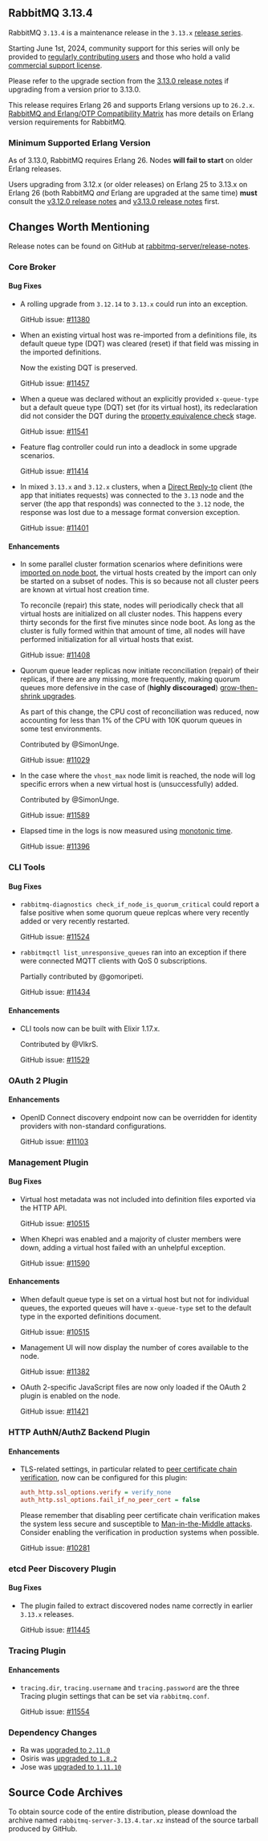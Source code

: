 ## RabbitMQ 3.13.4

RabbitMQ `3.13.4` is a maintenance release in the `3.13.x` [release series](https://www.rabbitmq.com/release-information).

Starting June 1st, 2024, community support for this series will only be provided to [regularly contributing users](https://github.com/rabbitmq/rabbitmq-server/blob/main/COMMUNITY_SUPPORT.md) and those
who hold a valid [commercial support license](https://tanzu.vmware.com/rabbitmq/oss).

Please refer to the upgrade section from the [3.13.0 release notes](https://github.com/rabbitmq/rabbitmq-server/releases/tag/v3.13.0)
if upgrading from a version prior to 3.13.0.

This release requires Erlang 26 and supports Erlang versions up to `26.2.x`.
[RabbitMQ and Erlang/OTP Compatibility Matrix](https://www.rabbitmq.com/docs/which-erlang) has more details on
Erlang version requirements for RabbitMQ.


### Minimum Supported Erlang Version

As of 3.13.0, RabbitMQ requires Erlang 26. Nodes **will fail to start** on older Erlang releases.

Users upgrading from 3.12.x (or older releases) on Erlang 25 to 3.13.x on Erlang 26
(both RabbitMQ *and* Erlang are upgraded at the same time) **must** consult
the [v3.12.0 release notes](https://github.com/rabbitmq/rabbitmq-server/releases/tag/v3.12.0) and [v3.13.0 release notes](https://github.com/rabbitmq/rabbitmq-server/releases/tag/v3.13.0) first.


## Changes Worth Mentioning

Release notes can be found on GitHub at [rabbitmq-server/release-notes](https://github.com/rabbitmq/rabbitmq-server/tree/v3.13.x/release-notes).


### Core Broker

#### Bug Fixes

 * A rolling upgrade from `3.12.14` to `3.13.x` could run into an exception.

   GitHub issue: [#11380](https://github.com/rabbitmq/rabbitmq-server/issues/11380)

 * When an existing virtual host was re-imported from a definitions file,
   its default queue type (DQT) was cleared (reset) if that field was missing in the imported
   definitions.

   Now the existing DQT is preserved.

   GitHub issue: [#11457](https://github.com/rabbitmq/rabbitmq-server/pull/11457)

 * When a queue was declared without an explicitly provided `x-queue-type` but a default
   queue type (DQT) set (for its virtual host), its redeclaration did not consider
   the DQT during the [property equivalence check](https://www.rabbitmq.com/docs/queues#property-equivalence) stage.

   GitHub issue: [#11541](https://github.com/rabbitmq/rabbitmq-server/pull/11541)

 * Feature flag controller could run into a deadlock in some upgrade scenarios.

   GitHub issue: [#11414](https://github.com/rabbitmq/rabbitmq-server/pull/11414)

 * In mixed `3.13.x` and `3.12.x` clusters, when a [Direct Reply-to](https://www.rabbitmq.com/docs/direct-reply-to) client (the app that initiates requests)
   was connected to the `3.13` node and the server (the app that responds) was connected to the `3.12` node,
   the response was lost due to a message format conversion exception.

   GitHub issue: [#11401](https://github.com/rabbitmq/rabbitmq-server/pull/11401)

#### Enhancements

 * In some parallel cluster formation scenarios where definitions were [imported on node boot](https://www.rabbitmq.com/docs/definitions#import-on-boot),
   the virtual hosts created by the import can only be started on a subset of nodes. This is so
   because not all cluster peers are known at virtual host creation time.

   To reconcile (repair) this state, nodes will periodically check that all virtual hosts are initialized
   on all cluster nodes. This happens every thirty seconds for the first five minutes
   since node boot. As long as the cluster is fully formed within that amount of time,
   all nodes will have performed initialization for all virtual hosts that exist.

   GitHub issue: [#11408](https://github.com/rabbitmq/rabbitmq-server/pull/11408)

 * Quorum queue leader replicas now initiate reconciliation (repair) of their
   replicas, if there are any missing, more frequently, making quorum queues
   more defensive in the case of (**highly discouraged**) [grow-then-shrink upgrades](https://www.rabbitmq.com/docs/upgrade#grow-then-shrink).

   As part of this change, the CPU cost of reconciliation was reduced, now accounting
   for less than 1% of the CPU with 10K quorum queues in some test environments.

   Contributed by @SimonUnge.

   GitHub issue: [#11029](https://github.com/rabbitmq/rabbitmq-server/discussions/11029)

 * In the case where the `vhost_max` node limit is reached, the node will log specific errors
   when a new virtual host is (unsuccessfully) added.

   Contributed by @SimonUnge.

   GitHub issue: [#11589](https://github.com/rabbitmq/rabbitmq-server/pull/11589)

 * Elapsed time in the logs is now measured using [monotonic time](https://www.erlang.org/doc/apps/erts/time_correction.html).

   GitHub issue: [#11396](https://github.com/rabbitmq/rabbitmq-server/pull/11396)


### CLI Tools

#### Bug Fixes

 * `rabbitmq-diagnostics check_if_node_is_quorum_critical` could report a false positive
   when some quorum queue replcas where very recently added or very recently restarted.

   GitHub issue: [#11524](https://github.com/rabbitmq/rabbitmq-server/pull/11524)

 * `rabbitmqctl list_unresponsive_queues` ran into an exception if there were connected MQTT clients
   with QoS 0 subscriptions.

   Partially contributed by @gomoripeti.

   GitHub issue: [#11434](https://github.com/rabbitmq/rabbitmq-server/issues/11434)

#### Enhancements

 * CLI tools now can be built with Elixir 1.17.x.

   Contributed by @VlkrS.

   GitHub issue: [#11529](https://github.com/rabbitmq/rabbitmq-server/pull/11529)


### OAuth 2 Plugin

#### Enhancements

 * OpenID Connect discovery endpoint now can be overridden for identity providers with
   non-standard configurations.

   GitHub issue: [#11103](https://github.com/rabbitmq/rabbitmq-server/issues/11103)


### Management Plugin

#### Bug Fixes

 * Virtual host metadata was not included into definition files exported via the HTTP API.

   GitHub issue: [#10515](https://github.com/rabbitmq/rabbitmq-server/issues/10515)

 * When Khepri was enabled and a majority of cluster members were down, adding a virtual host
   failed with an unhelpful exception.

   GitHub issue: [#11590](https://github.com/rabbitmq/rabbitmq-server/pull/11590)

#### Enhancements

 * When default queue type is set on a virtual host but not for individual queues,
   the exported queues will have `x-queue-type` set to the default type in the
   exported definitions document.

   GitHub issue: [#10515](https://github.com/rabbitmq/rabbitmq-server/issues/10515)

 * Management UI will now display the number of cores available to the node.

   GitHub issue: [#11382](https://github.com/rabbitmq/rabbitmq-server/pull/11382)

 * OAuth 2-specific JavaScript files are now only loaded if the OAuth 2 plugin is enabled
   on the node.

   GitHub issue: [#11421](https://github.com/rabbitmq/rabbitmq-server/issues/11421)


### HTTP AuthN/AuthZ Backend Plugin

#### Enhancements

 * TLS-related settings, in particular related to [peer certificate chain verification](https://www.rabbitmq.com/docs/ssl#peer-verification), now can be
   configured for this plugin:

   ``` ini
   auth_http.ssl_options.verify = verify_none
   auth_http.ssl_options.fail_if_no_peer_cert = false
   ```

   Please remember that disabling peer certificate chain verification makes the system
   less secure and susceptible to [Man-in-the-Middle attacks](https://en.wikipedia.org/wiki/Man-in-the-middle_attack).
   Consider enabling the verification in production systems when possible.

   GitHub issue: [#10281](https://github.com/rabbitmq/rabbitmq-server/issues/10281)


### etcd Peer Discovery Plugin

#### Bug Fixes

 * The plugin failed to extract discovered nodes name correctly in earlier `3.13.x`
   releases.

   GitHub issue: [#11445](https://github.com/rabbitmq/rabbitmq-server/pull/11445)


### Tracing Plugin

#### Enhancements

 * `tracing.dir`, `tracing.username` and `tracing.password` are the three Tracing plugin
   settings that can be set via `rabbitmq.conf`.

   GitHub issue: [#11554](https://github.com/rabbitmq/rabbitmq-server/issues/11554)


### Dependency Changes

 * Ra was [upgraded to `2.11.0`](https://github.com/rabbitmq/ra/releases)
 * Osiris was [upgraded to `1.8.2`](https://github.com/rabbitmq/osiris/releases)
 * Jose was [upgraded to `1.11.10`](https://github.com/potatosalad/erlang-jose/releases)

## Source Code Archives

To obtain source code of the entire distribution, please download the archive named `rabbitmq-server-3.13.4.tar.xz`
instead of the source tarball produced by GitHub.
